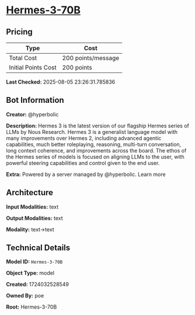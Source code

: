 # [Hermes-3-70B](https://poe.com/Hermes-3-70B)

## Pricing

| Type | Cost |
|------|------|
| Total Cost | 200 points/message |
| Initial Points Cost | 200 points |

**Last Checked:** 2025-08-05 23:26:31.785836


## Bot Information

**Creator:** @hyperbolic

**Description:** Hermes 3 is the latest version of our flagship Hermes series of LLMs by Nous Research.
Hermes 3 is a generalist language model with many improvements over Hermes 2, including advanced agentic capabilities, much better roleplaying, reasoning, multi-turn conversation, long context coherence, and improvements across the board.
The ethos of the Hermes series of models is focused on aligning LLMs to the user, with powerful steering capabilities and control given to the end user.

**Extra:** Powered by a server managed by @hyperbolic. Learn more


## Architecture

**Input Modalities:** text

**Output Modalities:** text

**Modality:** text->text


## Technical Details

**Model ID:** `Hermes-3-70B`

**Object Type:** model

**Created:** 1724032528549

**Owned By:** poe

**Root:** Hermes-3-70B
